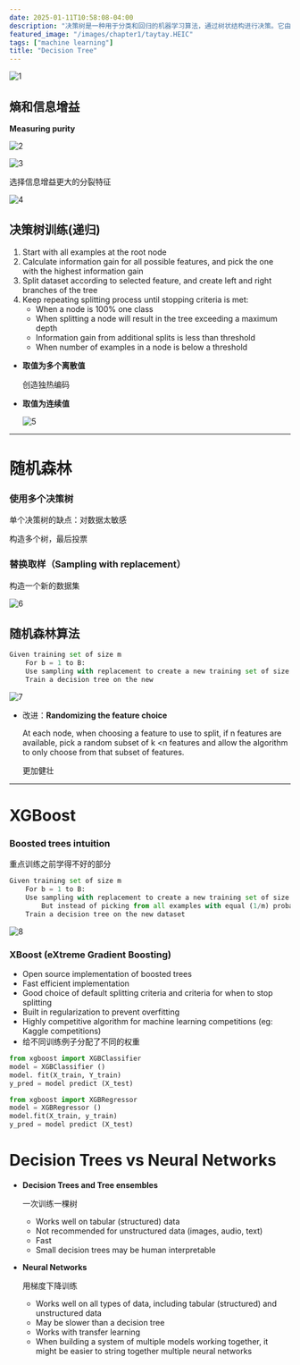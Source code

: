 ```yaml
---
date: 2025-01-11T10:58:08-04:00
description: "决策树是一种用于分类和回归的机器学习算法，通过树状结构进行决策。它由节点、分支和叶子节点组成，每个内部节点表示一个特征测试，分支代表测试结果，叶子节点则输出类别或数值。"
featured_image: "/images/chapter1/taytay.HEIC"
tags: ["machine learning"]
title: "Decision Tree"
---
```


![1](/images/chapter1/1.png)

## 熵和信息增益

**Measuring purity**

![2](/images/chapter1/2.png)

![3](/images/chapter1/3.png)

选择信息增益更大的分裂特征

![4](/images/chapter1/4.png)

## 决策树训练(递归)

1. Start with all examples at the root node
2. Calculate information gain for all possible features, and pick the one with the highest information gain
3. Split dataset according to selected feature, and create left and right branches of the tree
4. Keep repeating splitting process until stopping criteria is met:
   - When a node is 100% one class
   - When splitting a node will result in the tree exceeding a maximum depth
   - Information gain from additional splits is less than threshold
   - When number of examples in a node is below a threshold

<!--more-->

+ **取值为多个离散值**

  创造独热编码

+ **取值为连续值**

  ![5](/images/chapter1/5.png)



---



# 随机森林

### 使用多个决策树

单个决策树的缺点：对数据太敏感

构造多个树，最后投票

### 替换取样（Sampling with replacement）

构造一个新的数据集

![6](/images/chapter1/6.png)

## 随机森林算法

```python
Given training set of size m
	For b = 1 to B:
	Use sampling with replacement to create a new training set of size m
	Train a decision tree on the new
```

![7](/images/chapter1/7.png)

- 改进：**Randomizing the feature choice**

  At each node, when choosing a feature to use to split, if n features are available, pick a random subset of k <n features and allow the algorithm to only choose from that subset of features.

  更加健壮



---



# XGBoost

### Boosted trees intuition

重点训练之前学得不好的部分

```python
Given training set of size m
	For b = 1 to B:
	Use sampling with replacement to create a new training set of size m
		But instead of picking from all examples with equal (1/m) probability, make it more likely to pick examples that the previously trained trees misclassify
	Train a decision tree on the new dataset
```

![8](/images/chapter1/8.png)

### XBoost (eXtreme Gradient Boosting)

- Open source implementation of boosted trees
- Fast efficient implementation
- Good choice of default splitting criteria and criteria for when to stop splitting
- Built in regularization to prevent overfitting
- Highly competitive algorithm for machine learning competitions (eg: Kaggle competitions)
- 给不同训练例子分配了不同的权重

```python
from xgboost import XGBClassifier
model = XGBClassifier ()
model. fit(X_train, Y_train)
y_pred = model predict (X_test)
```

```python
from xgboost import XGBRegressor
model = XGBRegressor ()
model.fit(X_train, y_train)
y_pred = model predict (X_test)
```

# Decision Trees vs Neural Networks

- **Decision Trees and Tree ensembles**

  一次训练一棵树

  - Works well on tabular (structured) data
  - Not recommended for unstructured data (images, audio, text)
  - Fast
  - Small decision trees may be human interpretable

- **Neural Networks**

  用梯度下降训练

  - Works well on all types of data, including tabular (structured) and unstructured data
  - May be slower than a decision tree
  - Works with transfer learning
  - When building a system of multiple models working together, it might be easier to string together multiple neural networks
